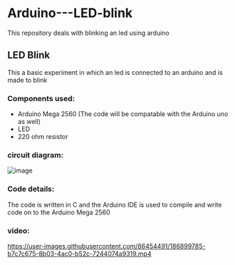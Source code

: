 # Arduino---LED-blink
This repository deals with blinking an led using arduino


## LED Blink
This a basic experiment in which an led is connected to an arduino and is made to blink

### Components used:
* Arduino Mega 2560 (The code will be compatable with the Arduino uno as well)
* LED 
* 220 ohm resistor 


### circuit diagram: 
![image](https://user-images.githubusercontent.com/86454491/186726811-edb33e61-53ee-48ac-a203-3a3b996aa62c.png)


### Code details:
The code is written in C and the Arduino IDE is used to compile and write code on to the Arduino Mega 2560 

### video:


https://user-images.githubusercontent.com/86454491/186899785-b7c7c675-8b03-4ac0-b52c-7244074a9319.mp4


